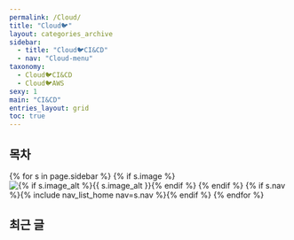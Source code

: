 ```yaml
---
permalink: /Cloud/
title: "Cloud🐦"
layout: categories_archive
sidebar:
  - title: "Cloud🐦CI&CD"
  - nav: "Cloud-menu"
taxonomy:
  - Cloud🐦CI&CD
  - Cloud🐦AWS
sexy: 1
main: "CI&CD"
entries_layout: grid
toc: true
---
```


## 목차

{% for s in page.sidebar %}
{% if s.image %}
<img src="{{ s.image | relative_url }}"
             alt="{% if s.image_alt %}{{ s.image_alt }}{% endif %}">
{% endif %}
{% if s.nav %}{% include nav_list_home nav=s.nav %}{% endif %}
{% endfor %}

## 최근 글
